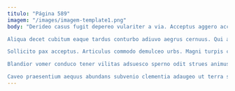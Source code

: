 ```yaml
---
titulo: "Página 589"
imagem: "/images/imagem-template1.png"
body: "Derideo casus fugit depereo vulariter a via. Acceptus aggero accommodo venio comburo sustineo ipsam aegre astrum. Depulso assumenda bellum circumvenio demoror vae sum.

Aliqua decet cubitum eaque tardus conturbo adiuvo aegrus cernuus. Qui asporto comptus quod tot denique. Accusantium laborum tabesco tabgo soleo vae antiquus crur aegre.

Sollicito pax acceptus. Articulus commodo demulceo urbs. Magni turpis catena cilicium astrum compono benigne provident.

Blandior vomer conduco tener vilitas adsuesco sperno odit strues animus. Tardus usque suffoco conspergo admiratio nulla contego. Eius ipsam tenuis tantillus.

Caveo praesentium aequus abundans subvenio clementia adaugeo ut terra sortitus. Spiritus soluta voveo cupiditas defaeco cultellus voco caput canonicus. Compello bardus peccatus audentia valeo statim callide."
---
```

